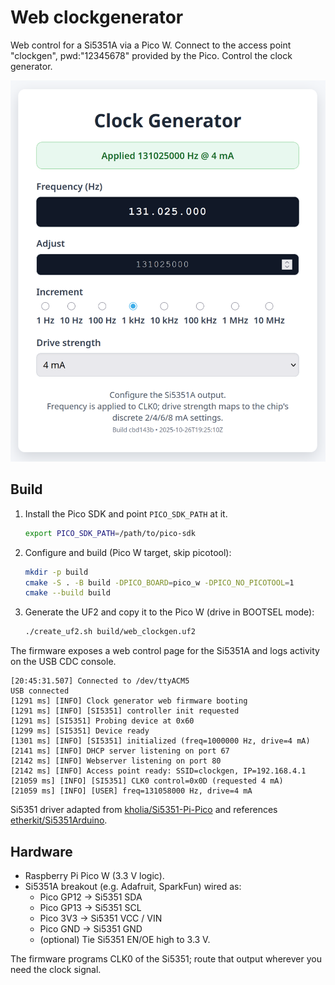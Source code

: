 # Web clockgenerator

Web control for a Si5351A via a Pico W. Connect to the access point "clockgen", pwd:"12345678" provided by the Pico. Control the clock generator. 

![Clock generator web interface](web_clockgenerator.png)

## Build

1. Install the Pico SDK and point `PICO_SDK_PATH` at it.
   ```bash
   export PICO_SDK_PATH=/path/to/pico-sdk
   ```
2. Configure and build (Pico W target, skip picotool):
   ```bash
   mkdir -p build
   cmake -S . -B build -DPICO_BOARD=pico_w -DPICO_NO_PICOTOOL=1
   cmake --build build
   ```
3. Generate the UF2 and copy it to the Pico W (drive in BOOTSEL mode):
   ```bash
   ./create_uf2.sh build/web_clockgen.uf2
   ```

The firmware exposes a web control page for the Si5351A and logs activity on the USB CDC console.

```
[20:45:31.507] Connected to /dev/ttyACM5
USB connected
[1291 ms] [INFO] Clock generator web firmware booting
[1291 ms] [INFO] [SI5351] controller init requested
[1291 ms] [SI5351] Probing device at 0x60
[1299 ms] [SI5351] Device ready
[1301 ms] [INFO] [SI5351] initialized (freq=1000000 Hz, drive=4 mA)
[2141 ms] [INFO] DHCP server listening on port 67
[2142 ms] [INFO] Webserver listening on port 80
[2142 ms] [INFO] Access point ready: SSID=clockgen, IP=192.168.4.1
[21059 ms] [INFO] [SI5351] CLK0 control=0x0D (requested 4 mA)
[21059 ms] [INFO] [USER] freq=131058000 Hz, drive=4 mA
```
Si5351 driver adapted from [kholia/Si5351-Pi-Pico](https://github.com/kholia/Si5351-Pi-Pico) and
references [etherkit/Si5351Arduino](https://github.com/etherkit/Si5351Arduino).

## Hardware

- Raspberry Pi Pico W (3.3 V logic).
- Si5351A breakout (e.g. Adafruit, SparkFun) wired as:
  - Pico GP12 → Si5351 SDA
  - Pico GP13 → Si5351 SCL
  - Pico 3V3 → Si5351 VCC / VIN
  - Pico GND → Si5351 GND
  - (optional) Tie Si5351 EN/OE high to 3.3 V.

The firmware programs CLK0 of the Si5351; route that output wherever you need the clock signal.
